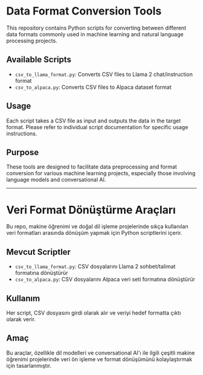 # Data Format Conversion Tools

This repository contains Python scripts for converting between different data formats commonly used in machine learning and natural language processing projects.

## Available Scripts

- `csv_to_llama_format.py`: Converts CSV files to Llama 2 chat/instruction format
- `csv_to_alpaca.py`: Converts CSV files to Alpaca dataset format

## Usage

Each script takes a CSV file as input and outputs the data in the target format. Please refer to individual script documentation for specific usage instructions.

## Purpose

These tools are designed to facilitate data preprocessing and format conversion for various machine learning projects, especially those involving language models and conversational AI.

---

# Veri Format Dönüştürme Araçları

Bu repo, makine öğrenimi ve doğal dil işleme projelerinde sıkça kullanılan veri formatları arasında dönüşüm yapmak için Python scriptlerini içerir.

## Mevcut Scriptler

- `csv_to_llama_format.py`: CSV dosyalarını Llama 2 sohbet/talimat formatına dönüştürür
- `csv_to_alpaca.py`: CSV dosyalarını Alpaca veri seti formatına dönüştürür

## Kullanım

Her script, CSV dosyasını girdi olarak alır ve veriyi hedef formatta çıktı olarak verir. 

## Amaç

Bu araçlar, özellikle dil modelleri ve conversational AI'ı ile ilgili çeşitli makine öğrenimi projelerinde veri ön işleme ve format dönüşümünü kolaylaştırmak için tasarlanmıştır.
